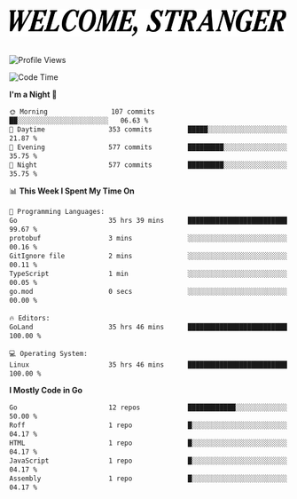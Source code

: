 <div>
  <picture>
    <source media="(prefers-color-scheme: dark)" srcset="./headers/welcome_white.png">
    <img alt="WELCOME, STRANGER" src="./headers/welcome.png" width="500">
  </picture>
</div>

<br>

![Profile Views](https://komarev.com/ghpvc/?username=darleet&color=blue)

<!--START_SECTION:waka-->
![Code Time](http://img.shields.io/badge/Code%20Time-162%20hrs%2013%20mins-blue)

**I'm a Night 🦉** 

```text
🌞 Morning                107 commits         ██░░░░░░░░░░░░░░░░░░░░░░░   06.63 % 
🌆 Daytime                353 commits         █████░░░░░░░░░░░░░░░░░░░░   21.87 % 
🌃 Evening                577 commits         █████████░░░░░░░░░░░░░░░░   35.75 % 
🌙 Night                  577 commits         █████████░░░░░░░░░░░░░░░░   35.75 % 
```


📊 **This Week I Spent My Time On** 

```text
💬 Programming Languages: 
Go                       35 hrs 39 mins      █████████████████████████   99.67 % 
protobuf                 3 mins              ░░░░░░░░░░░░░░░░░░░░░░░░░   00.16 % 
GitIgnore file           2 mins              ░░░░░░░░░░░░░░░░░░░░░░░░░   00.11 % 
TypeScript               1 min               ░░░░░░░░░░░░░░░░░░░░░░░░░   00.05 % 
go.mod                   0 secs              ░░░░░░░░░░░░░░░░░░░░░░░░░   00.00 % 

🔥 Editors: 
GoLand                   35 hrs 46 mins      █████████████████████████   100.00 % 

💻 Operating System: 
Linux                    35 hrs 46 mins      █████████████████████████   100.00 % 
```

**I Mostly Code in Go** 

```text
Go                       12 repos            ████████████░░░░░░░░░░░░░   50.00 % 
Roff                     1 repo              █░░░░░░░░░░░░░░░░░░░░░░░░   04.17 % 
HTML                     1 repo              █░░░░░░░░░░░░░░░░░░░░░░░░   04.17 % 
JavaScript               1 repo              █░░░░░░░░░░░░░░░░░░░░░░░░   04.17 % 
Assembly                 1 repo              █░░░░░░░░░░░░░░░░░░░░░░░░   04.17 % 
```




<!--END_SECTION:waka-->
